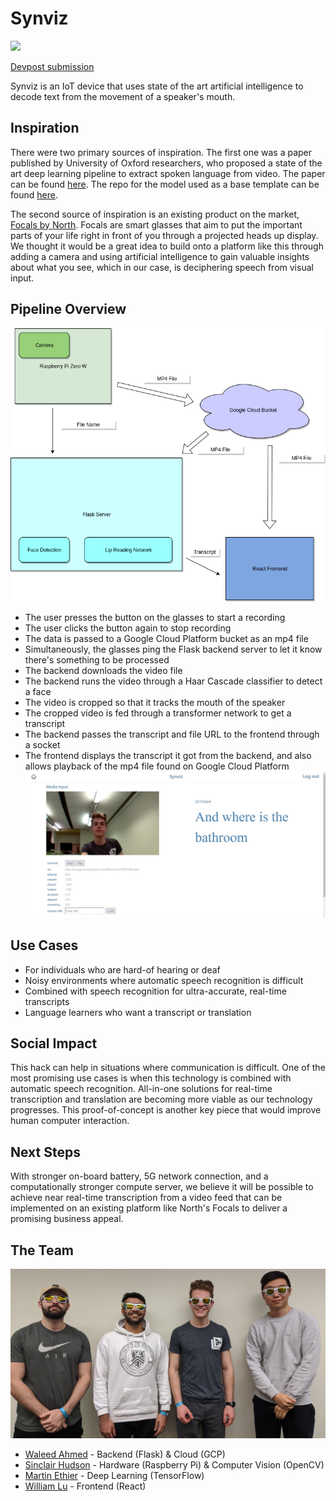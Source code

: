 # Synviz
![](images/prototype.jpg)

[Devpost submission](https://devpost.com/software/synviz)

Synviz is an IoT device that uses state of the art artificial intelligence to decode text from the movement of a speaker's mouth.

## Inspiration
There were two primary sources of inspiration. The first one was a paper published by University of Oxford researchers, who proposed a state of the art deep learning pipeline to extract spoken language from video. The paper can be found [here](http://www.robots.ox.ac.uk/~vgg/publications/2018/Afouras18b/afouras18b.pdf). The repo for the model used as a base template can be found [here](https://github.com/afourast/deep_lip_reading).

The second source of inspiration is an existing product on the market, [Focals by North](https://www.bynorth.com/). Focals are smart glasses that aim to put the important parts of your life right in front of you through a projected heads up display. We thought it would be a great idea to build onto a platform like this through adding a camera and using artificial intelligence to gain valuable insights about what you see, which in our case, is deciphering speech from visual input.

## Pipeline Overview
![](images/pipeline.png)
* The user presses the button on the glasses to start a recording
* The user clicks the button again to stop recording
* The data is passed to a Google Cloud Platform bucket as an mp4 file
* Simultaneously, the glasses ping the Flask backend server to let it know there's something to be processed
* The backend downloads the video file
* The backend runs the video through a Haar Cascade classifier to detect a face
* The video is cropped so that it tracks the mouth of the speaker
* The cropped video is fed through a transformer network to get a transcript
* The backend passes the transcript and file URL to the frontend through a socket
* The frontend displays the transcript it got from the backend, and also allows playback of the mp4 file found on Google Cloud Platform
![](images/frontend.jpg)

## Use Cases
* For individuals who are hard-of hearing or deaf
* Noisy environments where automatic speech recognition is difficult
* Combined with speech recognition for ultra-accurate, real-time transcripts
* Language learners who want a transcript or translation

## Social Impact
This hack can help in situations where communication is difficult. One of the most promising use cases is when
this technology is combined with automatic speech recognition. All-in-one solutions for real-time transcription and translation
are becoming more viable as our technology progresses.
This proof-of-concept is another key piece that would
improve human computer interaction.

## Next Steps
With stronger on-board battery, 5G network connection, and a computationally stronger compute server, we believe it will be possible to achieve near real-time transcription from a video feed that can be implemented on an existing platform like North's Focals to deliver a promising business appeal.

## The Team
![](images/team_photo.jpg)
* [Waleed Ahmed](https://github.com/w29ahmed) - Backend (Flask) & Cloud (GCP)
* [Sinclair Hudson](https://github.com/SinclairHudson) - Hardware (Raspberry Pi) & Computer Vision (OpenCV)
* [Martin Ethier](https://github.com/MartinEthier) - Deep Learning (TensorFlow)
* [William Lu](https://github.com/WillyumLu) - Frontend (React)